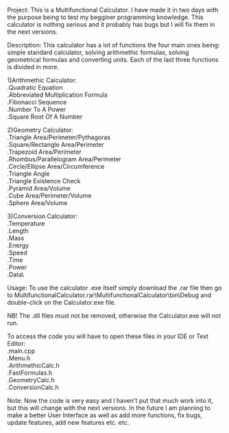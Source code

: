 Project: This is a Multifunctional Calculator. I have made it in two days with 
the purpose being to test my begginer programming knowledge.
This calculator is nothing serious and it probably has bugs but I will fix
them in the next versions. 

Description: This calculator has a lot of functions the four main ones being:
simple standard calculator, solving arithmethic formulas, solving geometrical formulas and converting units.
Each of the last three functions is divided in more.

1)Arithmethic Calculator:\
.Quadratic Equation\
.Abbreviated Multiplication Formula\
.Fibonacci Sequence\
.Number To A Power\
.Square Root Of A Number

2)Geometry Calculator:\
.Triangle Area/Perimeter/Pythagoras\
.Square/Rectangle Area/Perimeter\
.Trapezoid Area/Perimeter\
.Rhombus/Parallelogram Area/Perimeter\
.Circle/Ellipse Area/Circumference\
.Triangle Angle\
.Triangle Existence Check\
.Pyramid Area/Volume\
.Cube Area/Perimeter/Volume\
.Sphere Area/Volume

3)Conversion Calculator:\
.Temperature\
.Length\
.Mass\
.Energy\
.Speed\
.Time\
.Power\
.Data\

Usage: To use the calculator .exe itself simply download the .rar file then go to
MultifunctionalCalculator.rar\MultifunctionalCalculator\bin\Debug and double-click
on the Calculator.exe file.

NB! The .dll files must not be removed, otherwise the Calculator.exe will not
run.

To access the code you will have to open these files in your IDE or Text Editor:\
.main.cpp\
.Menu.h\
.ArithmethicCalc.h\
.FastFormulas.h\
.GeometryCalc.h\
.ConversionCalc.h

Note: Now the code is very easy and I haven't put that much work into it, but
this will change with the next versions. In the future I am planning to make
a better User Interface as well as add more functions, fix bugs, update features,
add new features etc. etc.

